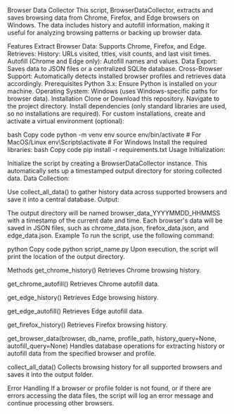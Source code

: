 Browser Data Collector
This script, BrowserDataCollector, extracts and saves browsing data from Chrome, Firefox, and Edge browsers on Windows. The data includes history and autofill information, making it useful for analyzing browsing patterns or backing up browser data.

Features
Extract Browser Data: Supports Chrome, Firefox, and Edge. Retrieves:
History: URLs visited, titles, visit counts, and last visit times.
Autofill (Chrome and Edge only): Autofill names and values.
Data Export: Saves data to JSON files or a centralized SQLite database.
Cross-Browser Support: Automatically detects installed browser profiles and retrieves data accordingly.
Prerequisites
Python 3.x: Ensure Python is installed on your machine.
Operating System: Windows (uses Windows-specific paths for browser data).
Installation
Clone or Download this repository.
Navigate to the project directory.
Install dependencies (only standard libraries are used, so no installations are required).
For custom installations, create and activate a virtual environment (optional):

bash
Copy code
python -m venv env
source env/bin/activate  # For MacOS/Linux
env\Scripts\activate     # For Windows
Install the required libraries:
bash
Copy code
pip install -r requirements.txt
Usage
Initialization:

Initialize the script by creating a BrowserDataCollector instance. This automatically sets up a timestamped output directory for storing collected data.
Data Collection:

Use collect_all_data() to gather history data across supported browsers and save it into a central database.
Output:

The output directory will be named browser_data_YYYYMMDD_HHMMSS with a timestamp of the current date and time.
Each browser's data will be saved in JSON files, such as chrome_data.json, firefox_data.json, and edge_data.json.
Example
To run the script, use the following command:

python
Copy code
python script_name.py
Upon execution, the script will print the location of the output directory.

Methods
get_chrome_history()
Retrieves Chrome browsing history.

get_chrome_autofill()
Retrieves Chrome autofill data.

get_edge_history()
Retrieves Edge browsing history.

get_edge_autofill()
Retrieves Edge autofill data.

get_firefox_history()
Retrieves Firefox browsing history.

get_browser_data(browser, db_name, profile_path, history_query=None, autofill_query=None)
Handles database operations for extracting history or autofill data from the specified browser and profile.

collect_all_data()
Collects browsing history for all supported browsers and saves it into the output folder.

Error Handling
If a browser or profile folder is not found, or if there are errors accessing the data files, the script will log an error message and continue processing other browsers.
